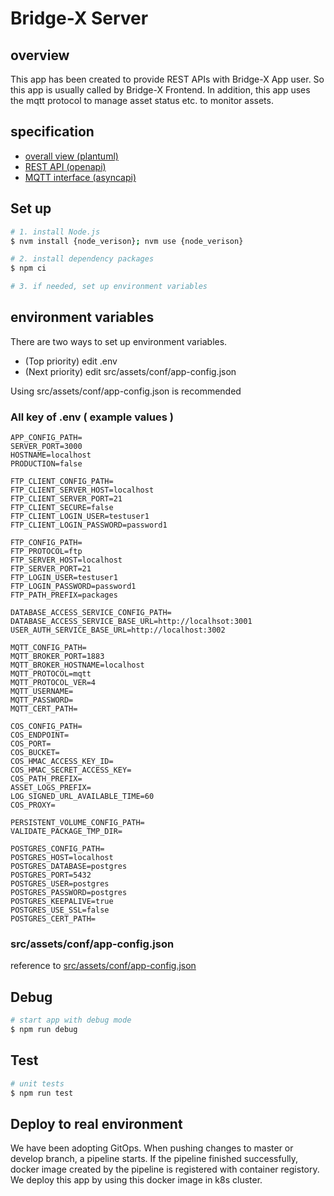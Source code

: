 # Bridge-X Server

## overview

This app has been created to provide REST APIs with Bridge-X App user. So this app is usually called by Bridge-X Frontend. In addition, this app uses the mqtt protocol to manage asset status etc. to monitor assets.

## specification

-   <a href="./docs/overall-view/component-diagram.plantuml">overall view (plantuml)</a>
-   <a href="./docs/bridge-x-server.openapi.json">REST API (openapi)</a>
-   <a href="./docs/mqtt-interface.yaml">MQTT interface (asyncapi)</a>

## Set up

```bash
# 1. install Node.js
$ nvm install {node_verison}; nvm use {node_verison}

# 2. install dependency packages
$ npm ci

# 3. if needed, set up environment variables
```

## environment variables

There are two ways to set up environment variables.

-   (Top priority) edit .env
-   (Next priority) edit src/assets/conf/app-config.json

Using src/assets/conf/app-config.json is recommended

### All key of .env ( example values )

```env
APP_CONFIG_PATH=
SERVER_PORT=3000
HOSTNAME=localhost
PRODUCTION=false

FTP_CLIENT_CONFIG_PATH=
FTP_CLIENT_SERVER_HOST=localhost
FTP_CLIENT_SERVER_PORT=21
FTP_CLIENT_SECURE=false
FTP_CLIENT_LOGIN_USER=testuser1
FTP_CLIENT_LOGIN_PASSWORD=password1

FTP_CONFIG_PATH=
FTP_PROTOCOL=ftp
FTP_SERVER_HOST=localhost
FTP_SERVER_PORT=21
FTP_LOGIN_USER=testuser1
FTP_LOGIN_PASSWORD=password1
FTP_PATH_PREFIX=packages

DATABASE_ACCESS_SERVICE_CONFIG_PATH=
DATABASE_ACCESS_SERVICE_BASE_URL=http://localhsot:3001
USER_AUTH_SERVICE_BASE_URL=http://localhost:3002

MQTT_CONFIG_PATH=
MQTT_BROKER_PORT=1883
MQTT_BROKER_HOSTNAME=localhost
MQTT_PROTOCOL=mqtt
MQTT_PROTOCOL_VER=4
MQTT_USERNAME=
MQTT_PASSWORD=
MQTT_CERT_PATH=

COS_CONFIG_PATH=
COS_ENDPOINT=
COS_PORT=
COS_BUCKET=
COS_HMAC_ACCESS_KEY_ID=
COS_HMAC_SECRET_ACCESS_KEY=
COS_PATH_PREFIX=
ASSET_LOGS_PREFIX=
LOG_SIGNED_URL_AVAILABLE_TIME=60
COS_PROXY=

PERSISTENT_VOLUME_CONFIG_PATH=
VALIDATE_PACKAGE_TMP_DIR=

POSTGRES_CONFIG_PATH=
POSTGRES_HOST=localhost
POSTGRES_DATABASE=postgres
POSTGRES_PORT=5432
POSTGRES_USER=postgres
POSTGRES_PASSWORD=postgres
POSTGRES_KEEPALIVE=true
POSTGRES_USE_SSL=false
POSTGRES_CERT_PATH=
```

### src/assets/conf/app-config.json

reference to <a href="src/assets/conf/app-config.json">src/assets/conf/app-config.json</a>

## Debug

```bash
# start app with debug mode
$ npm run debug
```

## Test

```bash
# unit tests
$ npm run test
```

## Deploy to real environment

We have been adopting GitOps. When pushing changes to master or develop branch, a pipeline starts. If the pipeline finished successfully, docker image created by the pipeline is registered with container registory. We deploy this app by using this docker image in k8s cluster.
